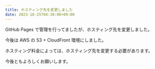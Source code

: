 ```yaml
---
title: ホスティング先を変更しました
date: 2023-10-25T04:30:00+09:00
---
```

GitHub Pages で管理を行ってましたが、ホスティング先を変更しました。

今後は AWS の S3 + CloudFront 環境にしました。

ホスティング料金によっては、ホスティング先を変更する必要があります。

今後ともよろしくお願いします。
